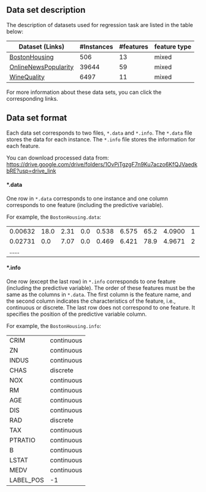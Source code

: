 ## Data set description
The description of datasets used for regression task are listed in the table below:

|Dataset (Links) | \#Instances	| \#features	| feature type|
| --- | --- | --- | --- |
|[BostonHousing](https://www.kaggle.com/datasets/altavish/boston-housing-dataset)| 506 | 13 | mixed|
|[OnlineNewsPopularity](https://archive.ics.uci.edu/dataset/186/wine+quality)| 39644 | 59 | mixed|
|[WineQuality](https://archive.ics.uci.edu/dataset/332/online+news+popularity)| 6497 | 11 | mixed|

For more information about these data sets, you can click the corresponding links.


## Data set format
Each data set corresponds to two files, `*.data` and `*.info`. The `*.data` file stores the data for each instance. The `*.info` file stores the information for each feature.

You can download processed data from: https://drive.google.com/drive/folders/1OvPjTgzgF7n9Ku7aczo6KfQJVaedkbRE?usp=drive_link

#### *.data
One row in `*.data` corresponds to one instance and one column corresponds to one feature (including the predictive variable).

For example, the `BostonHousing.data`:

|  |  |  |  |  |  |  |  |  |  |  |  |  |  |
| --- | --- | --- | --- | --- | --- | --- | --- | --- | --- | --- | --- | --- | --- |
| 0.00632 | 18.0 | 2.31 | 0.0 | 0.538 | 6.575 | 65.2 | 4.0900 | 1 | 296 | 15.3 | 396.90 | 4.98 | 24.0 |
| 0.02731 | 0.0 | 7.07 | 0.0 | 0.469 | 6.421 | 78.9 | 4.9671 | 2 | 242 | 17.8 | 396.90 | 9.14 | 21.6 |
| ......|

#### *.info
One row (except the last row) in `*.info` corresponds to one feature (including the predictive variable). The order of these features must be the same as the columns in `*.data`. The first column is the feature name, and the second column indicates the characteristics of the feature, i.e., continuous or discrete. 
The last row does not correspond to one feature. It specifies the position of the predictive variable column.

For example, the `BostonHousing.info`:

| | |
| --- | --- |
|CRIM | continuous |
|ZN | continuous |
|INDUS | continuous |
|CHAS | discrete |
|NOX | continuous |
|RM | continuous |
|AGE | continuous |
|DIS | continuous |
|RAD | discrete |
|TAX | continuous |
|PTRATIO | continuous |
|B | continuous |
|LSTAT | continuous |
|MEDV | continuous |
|LABEL_POS | -1 |
